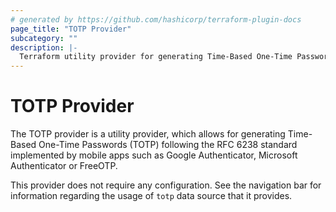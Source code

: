 ```yaml
---
# generated by https://github.com/hashicorp/terraform-plugin-docs
page_title: "TOTP Provider"
subcategory: ""
description: |-
  Terraform utility provider for generating Time-Based One-Time Passwords (TOTPs).
---
```


# TOTP Provider

The TOTP provider is a utility provider, which allows for generating Time-Based One-Time Passwords (TOTP) following the RFC 6238 standard implemented by mobile apps such as Google Authenticator, Microsoft Authenticator or FreeOTP.

This provider does not require any configuration. See the navigation bar for information regarding the usage of `totp` data source that it provides.
